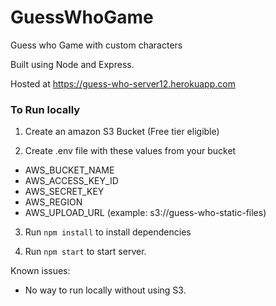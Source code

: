 # GuessWhoGame
Guess who Game with custom characters

Built using Node and Express.

Hosted at https://guess-who-server12.herokuapp.com

### To Run locally

1. Create an amazon S3 Bucket (Free tier eligible)

2. Create .env file with these values from your bucket
 - AWS_BUCKET_NAME
 - AWS_ACCESS_KEY_ID
 - AWS_SECRET_KEY
 - AWS_REGION
 - AWS_UPLOAD_URL (example: s3://guess-who-static-files)


3. Run `npm install` to install dependencies

4. Run `npm start` to start server.

Known issues:
 - No way to run locally without using S3.
